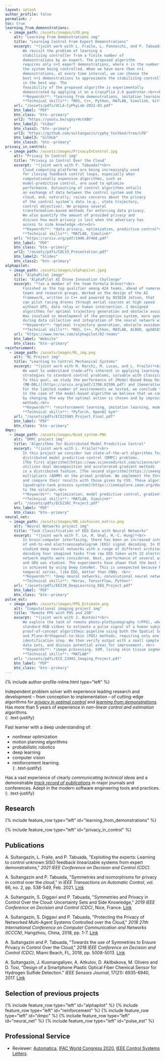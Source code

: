 ```yaml
---
layout: splash
author_profile: false
permalink: /
toc: true
learning_from_demonstrations:
  - image_path: /assets/images/LFD.png
    alt: "Learning From Demonstrations img"
    title: "Learning Control From Expert Demonstrations"
    excerpt: '*(joint work with L. Fraile, L. Pannocchi, and P. Tabuada)*<br>
		We revisit the problem of learning a 
		stabilizing controller from a finite number of 
		demonstrations by an expert. The proposed algorithm
		requires only n+1 expert demonstrations, where n is the number of states of 
		the system being controlled. When we have more than n+1 
		demonstrations, at every time interval, we can choose the 
		best n+1 demonstrations to approximate the stabilizing controller
		in the best way. The 
		feasibility of the proposed algorithm is experimentally 
		demonstrated by applying it on a CrazyFlie 2.0 quadrotor.<br><br>
		**Keywords**: *learning from demonstrations, imitation learning, motion control* <br>
		**Technical skills**: *ROS, C++, Python, MATLAB, Simulink, Git* '
    url: "/assets/pdfs/UCLA-CyPhyLab-2021-03.pdf"
    btn_label: "PDF"
    btn_class: "btn--primary"
    url2: "https://youtu.be/sgVyrHctXBU"
    btn_label2: "Video"
    btn_class2: "btn--primary"
    url3: "https://github.com/sultangazin/cyphy_testbed/tree/LFD"
    btn_label3: "GitHub"
    btn_class3: "btn--primary"
privacy_in_control:
  - image_path: /assets/images/PrivacyInControl.jpg
    alt: "Privacy In Control img"
    title: "Privacy in Control Over the Cloud"
    excerpt: '*(joint work with P. Tabuada)*<br>
		Cloud computing platforms are being increasingly used 
		for closing feedback control loops, especially when 
		computationally expensive algorithms, such as 
		model-predictive control, are used to optimize
		performance. Outsourcing of control algorithms entails 
		an exchange of data between the control system and the 
		cloud, and, naturally, raises concerns about the privacy 
		of the control system’s data (e.g., state trajectory, 
		control objective). We propose several 
		transformation-based methods for enforcing data privacy. 
		We also quantify the amount of provided privacy and 
		discuss how much privacy is lost when the adversary has 
		access to side knowledge.<br><br>
		**Keywords**: *data privacy, optimization, predictive control*<br>
		**Technical skills**: *MATLAB, Simulink*'
    url: "https://arxiv.org/pdf/1906.07460.pdf"
    btn_label: "PDF"
    btn_class: "btn--primary"
    url2: "/assets/pdfs/CDC19_Presentation.pdf"
    btn_label2: "Slides"
    btn_class2: "btn--primary"
alphapilot:
  - image_path: /assets/images/alphapilot.jpeg
    alt: "AlphaPilot image"
    title: "AlphaPilot AI Drone Innovation Challenge"
    excerpt: '*(as a member of the team Formula Drone)*<br>
		Finished as the top qualifier among 424 teams, ahead of numerous
		teams and research groups. Worked on the design of the AI
		framework, written in C++ and powered by NVIDIA Jetson, that
		can pilot racing drones through aerial courses at high speed
		without GPS, data relay or human intervention. I designed 
		algorithms for optimal trajectory generation and obstacle avoidance.
		Was involved in development of the perception system, more specifically,
		during data collection and integration of the neural network with NVIDIA Jetson.<br>
		**Keywords**: *optimal trajectory generation, obstacle avoidance, control barrier functions, neural networks, object detection*<br>
		**Technical skills**: *ROS, C++, Python, MATLAB, ACADO, qpOASES, TensorFlow, NVIDIA TensorRT, Git*'
    url: "https://www.herox.com/alphapilot/82-teams"
    btn_label: "Website"
    btn_class: "btn--primary"
reinforcement:
  - image_path: /assets/images/RL_img.png
    alt: "RL Project img"
    title: "Learning to Control Mechanical Systems"
    excerpt: '*(joint work with M. Marchi, M. Lucas, and L. Fraile)*<br>
		We want to understand trade-offs inherent in applying learning-based control
		strategies to standard control problems, solvable with classical techniques.
		To this goal, we study the performance of [Model-Based Deep Reinforcement Learning 
		(MB-DRL)](https://arxiv.org/pdf/1708.02596.pdf) and [Generative Adversarial Imitation Learning (GAIL)](https://arxiv.org/pdf/1606.03476.pdf) in mechanical environments from OpenAI Gym. 
		For the limited number of environments we tested, we conclude that GAIL outperforms MB-DRL. 
		In the case of the model-based algorithm we believe that we can improve its performance 
		by changing the way the optimal action is chosen and by improving the policy with model-free 
		methods.<br>
		**Keywords**: *reinforcement learning, imitation learning, model predictive control*<br>
		**Technical skills**: *PyTorch, OpenAI Gym*'
    url: "/assets/pdfs/ECE239AS_Project_Final.pdf"
    btn_label: "PDF"
    btn_class: "btn--primary"
dmpc:
  - image_path: /assets/images/Quad_system.PNG
    alt: "DMPC project img"
    title: "Algorithms for Distributed Model Predictive Control"
    excerpt: '*(joint work with L. Fraile)*<br>
		In this project we consider two state-of-the-art algorithms for solving 
		distributed model predictive control (DMPC) problems. 
		[The first algorithm](https://www.sciencedirect.com/science/article/abs/pii/S0005109813000101?via%3Dihub) 
		utilizes dual decomposition and accelerated gradient methods 
		in a distributed fashion. [The second algorithm](https://ieeexplore.ieee.org/document/8264654) uses alternating direction method of 
		multipliers (ADMM) on the primal problem. We implement the three aforementioned algorithms
		and compare their results with those given by CVX. These algorithms were tested on the 
		[quadruple-tank process system](https://ieeexplore.ieee.org/document/845876). We evaluate the algorithms based on their convergence 
		to the solution.<br>
		**Keywords**: *optimization, model predictive control, gradient methods, ADMM*<br>
		**Technical skills**: *MATLAB, Simulink*'
    url: "/assets/pdfs/ECE236C_Project.pdf"
    btn_label: "PDF"
    btn_class: "btn--primary"
neural_net:
  - image_path: /assets/images/NN_confusion_matrix.png
    alt: "Neural Networks project img"
    title: "Task Classification of EEG Data with Neural Networks"
    excerpt: '*(joint work with T. Le, H. Unal, H.-C. Hung)*<br>
		In brain-computer interfacing, there has been an increased interest in the problem 
		of end-to-end electroencephalogram (EEG) signal decoding. In this project, we 
		studied deep neural networks with a range of different architectures for the purpose of 
		decoding four imagined tasks from raw EEG taken with 22 electrodes. First, two purely CNN architectures with different 
		network depths were considered. Next, performance of several architectures based on LSTM 
		and GRU was studied. The experiments have shown that the best testing accuracy of 62.8% 
		is achieved by using Deep ConvNet. This is unexpected because RNNs are known to handle 
		temporal series, like EEG, better than CNNs. <br>
		**Keywords**: *deep neural networks, convolutional neural networks, recurrent neural networks*<br>
		**Technical skills**: *Keras, TensorFlow, Python*'
    url: "/assets/pdfs/EE239_DeepLearning_EEG_Project.pdf"
    btn_label: "PDF"
    btn_class: "btn--primary"
pulse_est:
  - image_path: /assets/images/PPG_Estimate.png
    alt: "Computational imaging project img"
    title: "Remote PPG with POS and 2SR"
    excerpt: '*(joint work with J. Bunton)*<br>
		We explore the task of remote photo-plethysmography (rPPG), where we use 
		standard RGB videos to estimate a pulse signal of a human subject. We construct a simple 
		proof-of-concept algorithmic pipeline using both the Spatial Subspace Rotation (2SR) 
		and Plane-Orthogonal-to-Skin (POS) methods, requiring only one initial skin-pixel 
		identification step. We then verify output with a small sample from two 
		data sets, and discuss potential areas for improvement. <br>
		**Keywords**: *image processing, SVM, living skin tissue segmentation, remote photoplethysmography*<br>
		**Technical skills**: *MATLAB*'
    url: "/assets/pdfs/ECE_239AS_Imaging_Project.pdf"
    btn_label: "PDF"
    btn_class: "btn--primary"
---
```


{% include author-profile-inline.html type="left" %}

Independent problem solver with 
experience leading research and development – from 
conception to implementation – of cutting-edge algorithms 
for [*privacy in optimal control*](https://arxiv.org/abs/1906.07460) and [*learning from 
demonstrations*](https://github.com/sultangazin/cyphy_testbed/tree/LFD). Has more than 5 years of experience 
in *non-linear 
control and estimation* algorithms.  
{: .text-justify}  
   
Fast learner with a deep understanding of:
* nonlinear optimization
* motion planning algorithms 
* probabilistic robotics
* deep learning
* computer vision 
* reinforcement learning.  
{: .text-justify}  
 
Has a vast experience of 
clearly *communicating technical ideas* and a demonstrable 
[*track record of publications*](https://scholar.google.com/citations?hl=en&user=zf4Fxb0AAAAJ) in major journals and 
conferences. Adept in the modern software engineering tools
and practices.
{: .text-justify}  

## Research

{% include feature_row type="left" id="learning_from_demonstrations" %}

{% include feature_row type="left" id="privacy_in_control" %}

## Publications

A. Sultangazin, L. Fraile, and P. Tabuada, "Exploiting the experts: Learning to control unknown SISO feedback linearizable systems from expert demonstrations," *2021 IEEE Conference on Decision and Control (CDC)*. 

A. Sultangazin and P. Tabuada, "Symmetries and isomorphisms for privacy in control over the cloud," in *IEEE Transactions on Automatic Control*, vol. 66, no. 2, pp. 538-549, Feb. 2021. [Link](https://ieeexplore.ieee.org/document/9044196)

A. Sultangazin, S. Diggavi and P. Tabuada, "Symmetries and Privacy in Control Over the Cloud: Uncertainty Sets and Side Knowledge," *2019 IEEE Conference on Decision and Control (CDC)*, Nice, France. [Link](https://ieeexplore.ieee.org/document/9029609)

A. Sultangazin, S. Diggavi and P. Tabuada, "Protecting the Privacy of Networked Multi-Agent Systems Controlled over the Cloud," *2018 27th International Conference on Computer Communication and Networks (ICCCN)*, Hangzhou, China, 2018, pp. 1-7. [Link](https://ieeexplore.ieee.org/document/8487355)

A. Sultangazin and P. Tabuada, "Towards the use of Symmetries to Ensure Privacy in Control Over the Cloud," *2018 IEEE Conference on Decision and Control (CDC)*, Miami Beach, FL, 2018, pp. 5008-5013. [Link](https://ieeexplore.ieee.org/document/8619510)

A. Sultangazin, J. Kusmangaliyev, A. Aitkulov, D. Akilbekova, M. Olivero and D. Tosi, "Design of a Smartphone Plastic Optical Fiber Chemical Sensor for Hydrogen Sulfide Detection." *IEEE Sensors Journal*, 17(21): 6935-6940, 2017. [Link](https://ieeexplore.ieee.org/document/8038785)

## Selection of previous projects

{% include feature_row type="left" id="alphapilot" %}
{% include feature_row type="left" id="reinforcement" %}
{% include feature_row type="left" id="dmpc" %}
{% include feature_row type="left" id="neural_net" %}
{% include feature_row type="left" id="pulse_est" %}

## Professional Service

* Reviewer: [Automatica](https://www.journals.elsevier.com/automatica), [IFAC World Congress 2020](https://www.ifac2020.org/), [IEEE Control Systems Letters](http://ieee-cssletters.dei.unipd.it/index.php).
